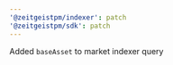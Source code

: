 ```yaml
---
'@zeitgeistpm/indexer': patch
'@zeitgeistpm/sdk': patch
---
```


Added `baseAsset` to market indexer query
